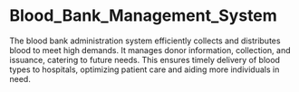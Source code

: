 # Blood_Bank_Management_System
The blood bank administration system efficiently collects and distributes blood to meet high demands. It manages donor information, collection, and issuance, catering to future needs. This ensures timely delivery of blood types to hospitals, optimizing patient care and aiding more individuals in need.
